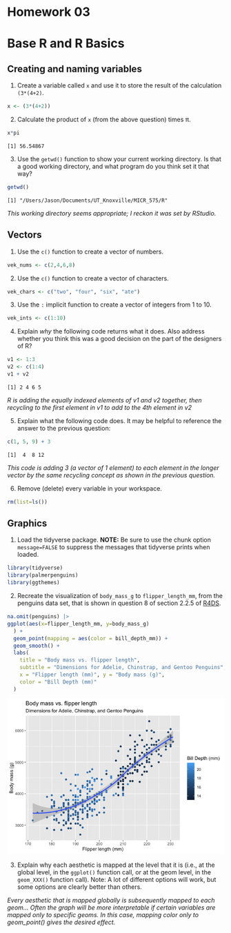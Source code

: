 Homework 03
================

# Base R and R Basics

## Creating and naming variables

1.  Create a variable called `x` and use it to store the result of the
    calculation `(3*(4+2)`.

``` r
x <- (3*(4+2))
```

2.  Calculate the product of `x` (from the above question) times π.

``` r
x*pi
```

    [1] 56.54867

3.  Use the `getwd()` function to show your current working directory.
    Is that a good working directory, and what program do you think set
    it that way?

``` r
getwd()
```

    [1] "/Users/Jason/Documents/UT_Knoxville/MICR_575/R"

*This working directory seems appropriate; I reckon it was set by
RStudio.*

## Vectors

1.  Use the `c()` function to create a vector of numbers.

``` r
vek_nums <- c(2,4,6,8)
```

2.  Use the `c()` function to create a vector of characters.

``` r
vek_chars <- c("two", "four", "six", "ate")
```

3.  Use the `:` implicit function to create a vector of integers from 1
    to 10.

``` r
vek_ints <- c(1:10)
```

4.  Explain *why* the following code returns what it does. Also address
    whether you think this was a good decision on the part of the
    designers of R?

``` r
v1 <- 1:3
v2 <- c(1:4)
v1 + v2
```

    [1] 2 4 6 5

*R is adding the equally indexed elements of v1 and v2 together, then
recycling to the first element in v1 to add to the 4th element in v2*

5.  Explain what the following code does. It may be helpful to reference
    the answer to the previous question:

``` r
c(1, 5, 9) + 3
```

    [1]  4  8 12

*This code is adding 3 (a vector of 1 element) to each element in the
longer vector by the same recycling concept as shown in the previous
question.*

6.  Remove (delete) every variable in your workspace.

``` r
rm(list=ls())
```

## Graphics

1.  Load the tidyverse package. **NOTE:** Be sure to use the chunk
    option `message=FALSE` to suppress the messages that tidyverse
    prints when loaded.

``` r
library(tidyverse)
library(palmerpenguins)
library(ggthemes)
```

2.  Recreate the visualization of `body_mass_g` to `flipper_length_mm`,
    from the penguins data set, that is shown in question 8 of section
    2.2.5 of [R4DS](https://r4ds.hadley.nz/data-visualize).

``` r
na.omit(penguins) |>
ggplot(aes(x=flipper_length_mm, y=body_mass_g)
  ) +
  geom_point(mapping = aes(color = bill_depth_mm)) +
  geom_smooth() +
  labs(
    title = "Body mass vs. flipper length",
    subtitle = "Dimensions for Adelie, Chinstrap, and Gentoo Penguins",
    x = "Flipper length (mm)", y = "Body mass (g)",
    color = "Bill Depth (mm)"
  )
```

![](hmk_03_JLO_files/figure-gfm/unnamed-chunk-11-1.png)

3.  Explain why each aesthetic is mapped at the level that it is (i.e.,
    at the global level, in the `ggplot()` function call, or at the geom
    level, in the `geom_XXX()` function call). Note: A lot of different
    options will work, but some options are clearly better than others.

*Every aesthetic that is mapped globally is subsequently mapped to each
geom… Often the graph will be more interpretable if certain variables
are mapped only to specific geoms. In this case, mapping color only to
geom_point() gives the desired effect.*
